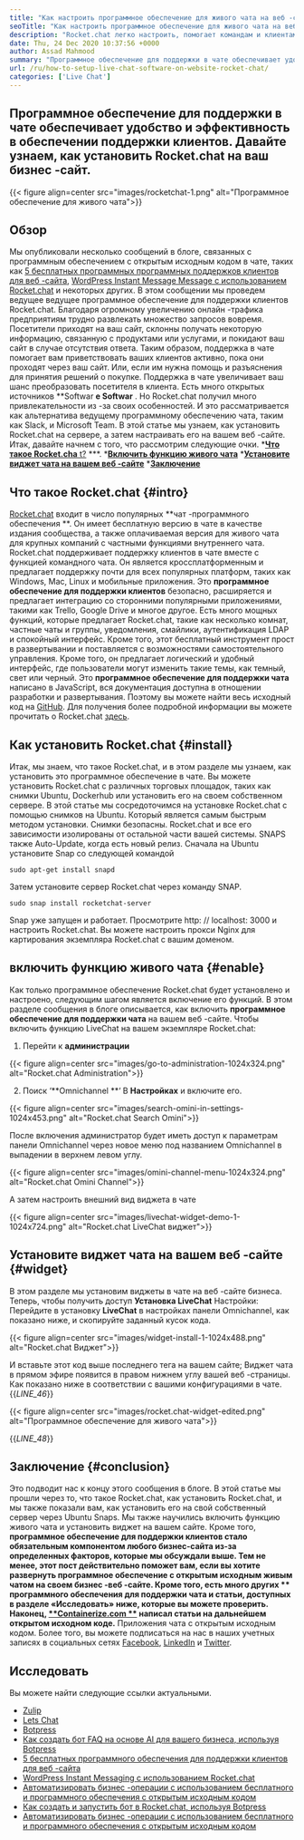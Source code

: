 ```yaml
---
title: "Как настроить программное обеспечение для живого чата на веб -сайте | Rocket.chat" 
seoTitle: "Как настроить программное обеспечение для живого чата на веб -сайте | Rocket.chat" 
description: "Rocket.chat легко настроить, помогает командам и клиентам эффективно общаться. Это программное обеспечение для живого чата является открытым исходным кодом, кроссплатформенным и самостоятельным." 
date: Thu, 24 Dec 2020 10:37:56 +0000
author: Assad Mahmood
summary: "Программное обеспечение для поддержки в чате обеспечивает удобство и эффективность в обеспечении поддержки клиентов. Давайте узнаем, как установить Rocket.chat на ваш бизнес -сайт." 
url: /ru/how-to-setup-live-chat-software-on-website-rocket-chat/
categories: ['Live Chat']
---
```


## Программное обеспечение для поддержки в чате обеспечивает удобство и эффективность в обеспечении поддержки клиентов. Давайте узнаем, как установить Rocket.chat на ваш бизнес -сайт.

{{< figure align=center src="images/rocketchat-1.png" alt="Программное обеспечение для живого чата">}}


## Обзор
Мы опубликовали несколько сообщений в блоге, связанных с программным обеспечением с открытым исходным кодом в чате, таких как [5 бесплатных программных программных поддержков клиентов для веб -сайта][1], [WordPress Instant Message Message с использованием Rocket.chat][2] и некоторых других. В этом сообщении мы проведем ведущее ведущее программное обеспечение для поддержки клиентов Rocket.chat. Благодаря огромному увеличению онлайн -трафика предприятиям трудно развлекать множество запросов вовремя. Посетители приходят на ваш сайт, склонны получать некоторую информацию, связанную с продуктами или услугами, и покидают ваш сайт в случае отсутствия ответа. Таким образом, поддержка в чате помогает вам приветствовать ваших клиентов активно, пока они проходят через ваш сайт. Или, если им нужна помощь и разъяснения для принятия решений о покупке.
Поддержка в чате увеличивает ваш шанс преобразовать посетителя в клиента. Есть много открытых источников **Softwar  **e Softwar**  . Но Rocket.chat получил много привлекательности из -за своих особенностей. И это рассматривается как альтернатива ведущему программному обеспечению чата, таким как Slack, и Microsoft Team. В этой статье мы узнаем, как установить Rocket.chat на сервере, а затем настраивать его на вашем веб -сайте. Итак, давайте начнем с того, что рассмотрим следующие очки.
  *[**Что такое Rocket.cha**  t?][3]
  ***.
  ***[Включить функцию живого чата][5]** 
  ***[Установите виджет чата на вашем веб -сайте][6]** 
  ***[Заключение][7]** 

## Что такое Rocket.chat   {#intro}
[Rocket.chat][8] входит в число популярных **чат -программного обеспечения **. Он имеет бесплатную версию в чате в качестве издания сообщества, а также оплачиваемая версия для живого чата для крупных компаний с частными функциями внутреннего чата. Rocket.chat поддерживает поддержку клиентов в чате вместе с функцией командного чата. Он является кроссплатформенным и предлагает поддержку почти для всех популярных платформ, таких как Windows, Mac, Linux и мобильные приложения. Это  **программное обеспечение для поддержки клиентов**   безопасно, расширяется и предлагает интеграцию со сторонними популярными приложениями, такими как Trello, Google Drive и многое другое. Есть много мощных функций, которые предлагает Rocket.chat, такие как несколько комнат, частные чаты и группы, уведомления, смайлики, аутентификация LDAP и спокойный интерфейс. Кроме того, этот бесплатный инструмент прост в развертывании и поставляется с возможностями самостоятельного управления. Кроме того, он предлагает логический и удобный интерфейс, где пользователи могут изменить такие темы, как темный, свет или черный.
Это **программное обеспечение для поддержки чата**  написано в JavaScript, вся документация доступна в отношении разработки и развертывания. Поэтому вы можете найти весь исходный код на [GitHub][9]. Для получения более подробной информации вы можете прочитать о Rocket.chat [здесь][10].

## Как установить Rocket.chat   {#install}
Итак, мы знаем, что такое Rocket.chat, и в этом разделе мы узнаем, как установить это программное обеспечение в чате. Вы можете установить Rocket.chat с различных торговых площадок, таких как снимки Ubuntu, Dockerhub или установить его на своем собственном сервере. В этой статье мы сосредоточимся на установке Rocket.chat с помощью снимков на Ubuntu. Который является самым быстрым методом установки.
Снимки безопасны. Rocket.chat и все его зависимости изолированы от остальной части вашей системы. SNAPS также Auto-Update, когда есть новый релиз.
Сначала на Ubuntu установите Snap со следующей командой
```
sudo apt-get install snapd
```
Затем установите сервер Rocket.chat через команду SNAP.
```
sudo snap install rocketchat-server
```
Snap уже запущен и работает. Просмотрите http: // localhost: 3000 и настроить Rocket.chat. Вы можете настроить прокси Nginx для картирования экземпляра Rocket.chat с вашим доменом.

## включить функцию живого чата   {#enable}
Как только программное обеспечение Rocket.chat будет установлено и настроено, следующим шагом является включение его функций. В этом разделе сообщения в блоге описывается, как включить **программное обеспечение для поддержки чата**  на вашем веб -сайте. Чтобы включить функцию LiveChat на вашем экземпляре Rocket.chat:
1. Перейти к **администрации** 

{{< figure align=center src="images/go-to-administration-1024x324.png" alt="Rocket.chat Administration">}}

2. Поиск ‘**Omnichannel **‘ В  **Настройках**   и включите его.

{{< figure align=center src="images/search-omini-in-settings-1024x453.png" alt="Rocket.chat Search Omini">}}

После включения администратор будет иметь доступ к параметрам панели Omnichannel через новое меню под названием Omnichannel в выпадении в верхнем левом углу.

{{< figure align=center src="images/omini-channel-menu-1024x324.png" alt="Rocket.chat Omini Channel">}}

А затем настроить внешний вид виджета в чате

{{< figure align=center src="images/livechat-widget-demo-1-1024x724.png" alt="Rocket.chat LiveChat виджет">}}


## **Установите виджет чата на вашем веб -сайте**    {#widget}
В этом разделе мы установим виджеты в чате на веб -сайте бизнеса. Теперь, чтобы получить доступ **Установка LiveChat**  Настройки:
Перейдите в установку **LiveChat**  в настройках панели Omnichannel, как показано ниже, и скопируйте заданный кусок кода.

{{< figure align=center src="images/widget-install-1-1024x488.png" alt="Rocket.chat Виджет">}}

И вставьте этот код выше последнего тега на вашем сайте; Виджет чата в прямом эфире появится в правом нижнем углу вашей веб -страницы. Как показано ниже в соответствии с вашими конфигурациями в чате.
{{_LINE_46_}}

{{< figure align=center src="images/rocket.chat-widget-edited.png" alt="Программное обеспечение для живого чата">}}

{{_LINE_48_}}

## Заключение   {#conclusion}
Это подводит нас к концу этого сообщения в блоге. В этой статье мы прошли через то, что такое Rocket.chat, как установить Rocket.chat, и мы также показали вам, как установить его на свой собственный сервер через Ubuntu Snaps. Мы также научились включить функцию живого чата и установить виджет на вашем сайте. Кроме того, **программное обеспечение для поддержки клиентов  **стало обязательным компонентом любого бизнес-сайта из-за определенных факторов, которые мы обсуждали выше. Тем не менее, этот пост действительно поможет вам, если вы хотите развернуть программное обеспечение с открытым исходным живым чатом на своем бизнес -веб -сайте. Кроме того, есть много других **  программного обеспечения для поддержки чата**  и статьи, доступных в разделе «Исследовать» ниже, которые вы можете проверить.
Наконец, [**Containerize.com **][11] написал статьи на дальнейшем открытом исходном коде.**  Приложения чата с открытым исходным кодом. Более того, вы можете подписаться на нас в наших учетных записях в социальных сетях [Facebook][13], [LinkedIn][14] и [Twitter][15].

## Исследовать
Вы можете найти следующие ссылки актуальными.
  * [Zulip][16]
  * [Lets Chat][17]
  * [Botpress][18]
  * [Как создать бот FAQ на основе AI для вашего бизнеса, используя Botpress][19]
  * [5 бесплатных программного обеспечения для поддержки клиентов для веб -сайта][1]
  * [WordPress Instant Messaging с использованием Rocket.chat][2]
  * [Автоматизировать бизнес -операции с использованием бесплатного и программного обеспечения с открытым исходным кодом][20]
  * [Как создать и запустить бот в Rocket.chat, используя Botpress][21]
  * [Автоматизировать бизнес -операции с использованием бесплатного и программного обеспечения с открытым исходным кодом][20]

  
[1]: https://blog.containerize.com/live-chat/top-5-free-customer-support-chat-software-for-website/
[2]: https://blog.containerize.com/blogging/instantly-communicate-with-customers-using-wordpress-and-rocket-chat/
[3]: #intro
[4]: #install
[5]: #enable
[6]: #widget
[7]: #conclusion
[8]: https://products.containerize.com/live-chat/rocketchat/
[9]: https://github.com/RocketChat/Rocket.Chat
[10]: https://products.containerize.com/live-chat/rocketchat
[11]: https://www.containerize.com/
[12]: https://products.containerize.com/live-chat/
[13]: https://web.facebook.com/containerize
[14]: https://www.linkedin.com/company/containerize/
[15]: https://twitter.com/containerize_co
[16]: https://products.containerize.com/live-chat/zulip/
[17]: https://products.containerize.com/live-chat/lets-chat/
[18]: https://products.containerize.com/live-chat/botpress/
[19]: https://blog.containerize.com/live-chat/how-to-create-an-ai-based-faq-bot-for-your-business-using-botpress/
[20]: https://blog.containerize.com/blogging/automate-business-operations-using-open-source-software/
[21]: https://blog.containerize.com/live-chat/how-to-create-and-run-a-bot-in-rocket-chat-using-botpress/

